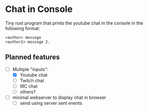 # Chat in Console

Tiny rust program that prints the youtube chat in the console in the following format:

```
<author> message
<author2> message 2.
```


## Planned features

- [ ] Multiple "inputs":
    - [x] Youtube chat
    - [ ] Twitch chat
    - [ ] IRC chat
    - [ ] others?
- [ ] minimal webserver to display chat in browser
    - [ ] send using server sent events
